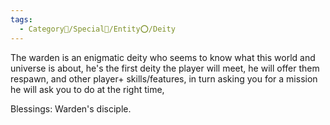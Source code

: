 ```yaml
---
tags:
  - Category🔰/Special🌟/Entity⭕/Deity
---
```

The warden is an enigmatic deity who seems to know what this world and universe is about, he's the first deity the player will meet, he will offer them respawn, and other player+ skills/features, in turn asking you for a mission he will ask you to do at the right time,

Blessings:
	Warden's disciple.

